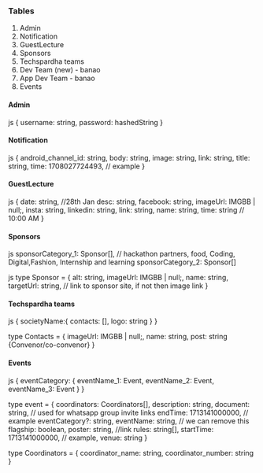 ### Tables
1. Admin
2. Notification
3. GuestLecture
4. Sponsors
5. Techspardha teams
6. Dev Team (new) - banao
7. App Dev Team - banao
8. Events

#### Admin

js
{
    username: string,
    password: hashedString
}


#### Notification

js
{
    android_channel_id: string,
    body: string,
    image: string,
    link: string,
    title: string,
    time: 1708027724493, // example
}


#### GuestLecture

js
{
    date: string, //28th Jan
    desc: string,
    facebook: string,
    imageUrl: IMGBB | null;,
    insta: string,
    linkedin: string,
    link: string,
    name: string,
    time: string    // 10:00 AM
}


#### Sponsors

js
sponsorCategory_1: Sponsor[],   // hackathon partners, food, Coding, Digital,Fashion, Internship and learning
sponsorCategory_2: Sponsor[]


js
type Sponsor = {
    alt: string,
    imageUrl: IMGBB | null;,
    name: string,
    targetUrl: string, // link to sponsor site, if not then image link
}


#### Techspardha teams

js
{
    societyName:{
        contacts: [],
        logo: string
    }
}

type Contacts = {
    imageUrl: IMGBB | null;,
    name: string,
    post: string {Convenor/co-convenor}
}


#### Events

js
{
    eventCategory: {
        eventName_1: Event,
        eventName_2: Event,
        eventName_3: Event
    }
}

type event = {
    coordinators: Coordinators[],
    description: string,
    document: string, // used for whatsapp group invite links
    endTime: 1713141000000, // example
    eventCategory?: string,
    eventName: string, // we can remove this
    flagship: boolean,
    poster: string, //link
    rules: string[],
    startTime: 1713141000000, // example,
    venue: string
}

type Coordinators = {
    coordinator_name: string,
    coordinator_number: string
}
